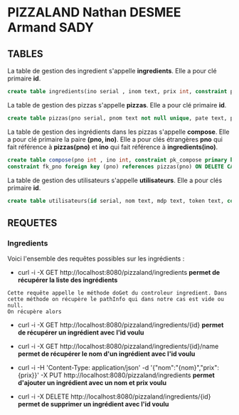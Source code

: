 # PIZZALAND Nathan DESMEE Armand SADY

## TABLES

La table de gestion des ingredient s'appelle **ingredients**.
Elle a pour clé primaire **id**.

```sql
create table ingredients(ino serial , inom text, prix int, constraint pk_ingredients primary key (ino));
```

La table de gestion des pizzas s'appelle **pizzas**.
Elle a pour clé primaire **id**.

```sql
create table pizzas(pno serial, pnom text not null unique, pate text, prixBase int, constraint pk_pizzas primary key (pno));
```

La table de gestion des ingrédients dans les pizzas s'appelle **compose**.
Elle a pour clé primaire la paire **(pno, ino)**.
Elle a pour clés étrangères **pno** qui fait référence à **pizzas(pno)** et **ino** qui fait référence à **ingredients(ino)**.

```sql
create table compose(pno int , ino int, constraint pk_compose primary key (pno, ino), 
constraint fk_pno foreign key (pno) references pizzas(pno) ON DELETE CASCADE ON UPDATE CASCADE, constraint fk_ino foreign key (ino) references ingredients(ino) ON DELETE CASCADE ON UPDATE CASCADE);
```

La table de gestion des utilisateurs s'appelle **utilisateurs**.
Elle a pour clés primaire **id**.

```sql
create table utilisateurs(id serial, nom text, mdp text, token text, constraints pk_utilisateurs primary key (id));
```

## REQUETES

### Ingredients

Voici l'ensemble des requêtes possibles sur les ingrédients :


- curl -i -X GET http://localhost:8080/pizzaland/ingredients **permet de récupérer la liste des ingrédients**

```
Cette requête appelle le méthode doGet du controleur ingredient. Dans cette méthode on récupère le pathInfo qui dans notre cas est vide ou null.
On récupère alors 
```



- curl -i -X GET http://localhost:8080/pizzaland/ingredients/{id} **permet de récupérer un ingrédient avec l'id voulu**



- curl -i -X GET http://localhost:8080/pizzaland/ingredients/{id}/name **permet de récupérer le nom d'un ingrédient avec l'id voulu**



- curl -i -H 'Content-Type: application/json' -d '{"nom":"{nom}","prix":{prix}}' -X PUT http://localhost:8080/pizzaland/ingredients **permet d'ajouter un ingrédient avec un nom et prix voulu**


- curl -i -X DELETE http://localhost:8080/pizzaland/ingredients/{id} **permet de supprimer un ingrédient avec l'id voulu**